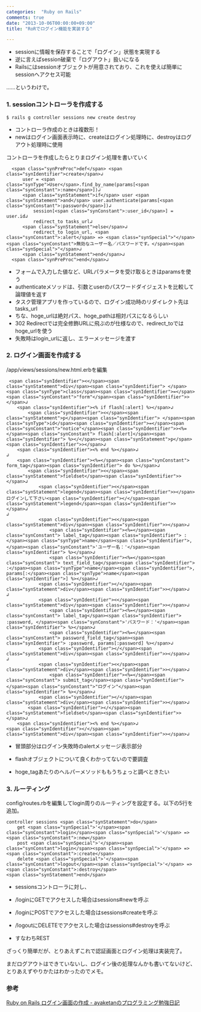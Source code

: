 ```yaml
---
categories:  "Ruby on Rails"
comments: true
date: "2013-10-06T00:00:00+09:00"
title: "RoRでログイン機能を実装する"

---
```


* sessionに情報を保存することで「ログイン」状態を実現する
* 逆に言えばsession破棄で「ログアウト」扱いになる
* Railsにはsessionオブジェクトが用意されており、これを使えば簡単にsessionへアクセス可能



……というわけで。

### 1. sessionコントローラを作成する

```
$ rails g controller sessions new create destroy
```



* コントローラ作成のときは複数形！
* newはログイン画面表示時に、createはログイン処理時に、destroyはログアウト処理時に使用



コントローラを作成したらとりまログイン処理を書いていく

```
  <span class="synPreProc">def</span> <span class="synIdentifier">create</span>↲
      user = <span class="synType">User</span>.find_by_name(params[<span class="synConstant">:name</span>])↲
      <span class="synStatement">if</span> user <span class="synStatement">and</span> user.authenticate(params[<span class="synConstant">:password</span>])↲
          session[<span class="synConstant">:user_id</span>] = user.id↲
          redirect_to tasks_url↲
      <span class="synStatement">else</span>↲
          redirect_to login_url, <span class="synConstant">:alert</span> => <span class="synSpecial">"</span><span class="synConstant">無効なユーザー名／パスワードです。</span><span class="synSpecial">"</span>↲
      <span class="synStatement">end</span>↲
  <span class="synPreProc">end</span>↲

```



* フォームで入力した値など、URLパラメータを受け取るときはparamsを使う
* authenticateメソッドは、引数とuserのパスワードダイジェストを比較して論理値を返す
* タスク管理アプリを作っているので、ログイン成功時のリダイレクト先はtasks_url
* ちな、hoge_urlは絶対パス、hoge_pathは相対パスになるらしい
* 302 Redirectでは完全修飾URLに飛ぶのが仕様なので、redirect_toではhoge_urlを使う
* 失敗時はlogin_urlに返し、エラーメッセージを渡す



### 2. ログイン画面を作成する

/app/views/sessions/new.html.erbを編集

```
 <span class="synIdentifier"><</span><span class="synStatement">div</span><span class="synIdentifier"> </span><span class="synType">class</span><span class="synIdentifier">=</span><span class="synConstant">"form"</span><span class="synIdentifier">></span>↲
    <span class="synIdentifier"><% if flash[:alert] %></span>↲
        <span class="synIdentifier"><</span><span class="synStatement">p</span><span class="synIdentifier"> </span><span class="synType">id</span><span class="synIdentifier">=</span><span class="synConstant">"notice"</span><span class="synIdentifier">><%=</span><span class="synConstant"> flash[:alert]</span><span class="synIdentifier"> %></</span><span class="synStatement">p</span><span class="synIdentifier">></span>↲
    <span class="synIdentifier"><% end %></span>↲
↲
    <span class="synIdentifier"><%=</span><span class="synConstant"> form_tag</span><span class="synIdentifier"> do %></span>↲
        <span class="synIdentifier"><</span><span class="synStatement">fieldset</span><span class="synIdentifier">></span>↲
            <span class="synIdentifier"><</span><span class="synStatement">legend</span><span class="synIdentifier">></span>ログインして下さい<span class="synIdentifier"></</span><span class="synStatement">legend</span><span class="synIdentifier">></span>↲
↲
            <span class="synIdentifier"><</span><span class="synStatement">div</span><span class="synIdentifier">></span>↲
                <span class="synIdentifier"><%=</span><span class="synConstant"> label_tag</span><span class="synIdentifier"> :</span><span class="synType">name</span><span class="synIdentifier">, </span><span class="synConstant">'ユーザー名：'</span><span class="synIdentifier"> %></span>↲
                <span class="synIdentifier"><%=</span><span class="synConstant"> text_field_tag</span><span class="synIdentifier"> :</span><span class="synType">name</span><span class="synIdentifier">, params[:</span><span class="synType">name</span><span class="synIdentifier">] %></span>↲
            <span class="synIdentifier"></</span><span class="synStatement">div</span><span class="synIdentifier">></span>↲
↲
            <span class="synIdentifier"><</span><span class="synStatement">div</span><span class="synIdentifier">></span>↲
                <span class="synIdentifier"><%=</span><span class="synConstant"> label_tag</span><span class="synIdentifier"> :password, </span><span class="synConstant">'パスワード：'</span><span class="synIdentifier"> %></span>↲
                <span class="synIdentifier"><%=</span><span class="synConstant"> password_field_tag</span><span class="synIdentifier"> :password, params[:password] %></span>↲
            <span class="synIdentifier"></</span><span class="synStatement">div</span><span class="synIdentifier">></span>↲
↲
            <span class="synIdentifier"><</span><span class="synStatement">div</span><span class="synIdentifier">></span>↲
                <span class="synIdentifier"><%=</span><span class="synConstant"> submit_tag</span><span class="synIdentifier"> </span><span class="synConstant">"ログイン"</span><span class="synIdentifier"> %></span>↲
            <span class="synIdentifier"></</span><span class="synStatement">div</span><span class="synIdentifier">></span>↲
        <span class="synIdentifier"></</span><span class="synStatement">fieldset</span><span class="synIdentifier">></span>↲
    <span class="synIdentifier"><% end %></span>↲
<span class="synIdentifier"></</span><span class="synStatement">div</span><span class="synIdentifier">></span>↲

```



* 冒頭部分はログイン失敗時のalertメッセージ表示部分


* flashオブジェクトについて良くわかってないので要調査


* hoge_tagあたりのヘルパーメソッドももうちょっと調べときたい



### 3. ルーティング

config/routes.rbを編集してlogin周りのルーティングを設定する。以下の5行を追加。

```
controller sessions <span class="synStatement">do</span>
    get <span class="synSpecial">'</span><span class="synConstant">login</span><span class="synSpecial">'</span> => <span class="synConstant">:new</span>
    post <span class="synSpecial">'</span><span class="synConstant">login</span><span class="synSpecial">'</span> => <span class="synConstant">:create</span>
    delete <span class="synSpecial">'</span><span class="synConstant">logout</span><span class="synSpecial">'</span> => <span class="synConstant">:destroy</span>
<span class="synStatement">end</span>

```



* sessionsコントローラに対し、


* /loginにGETでアクセスした場合はsessions#newを呼ぶ
* /loginにPOSTでアクセスした場合はsessions#createを呼ぶ
* /logoutにDELETEでアクセスした場合はsessions#destroyを呼ぶ


* すなわちREST



ざっくり簡単だが、とりあえずこれで認証画面とログイン処理は実装完了。

まだログアウトはできていないし、ログイン後の処理なんかも書いてないけど、とりあえずやりかたはわかったのでメモ。

### 参考

[Ruby on Rails ログイン画面の作成 - ayaketanのプログラミング勉強日記](http://ayaketan.hatenablog.com/entry/2012/12/19/210231)


